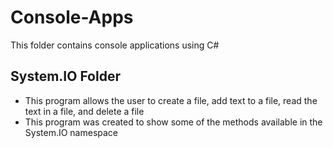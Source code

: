 # Console-Apps
This folder contains console applications using C#

## System.IO Folder
- This program allows the user to create a file, add text to a file, read the text in a file, and delete a file
- This program was created to show some of the methods available in the System.IO namespace
